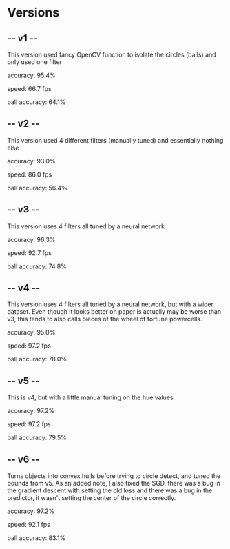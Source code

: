 # Versions
## -- v1 --
This version used fancy OpenCV function to isolate the circles (balls) and only used one filter

accuracy: 95.4%

speed: 66.7 fps

ball accuracy: 64.1%

## -- v2 --
This version used 4 different filters (manually tuned) and essentially nothing else

accuracy: 93.0%

speed: 86.0 fps

ball accuracy: 56.4%

## -- v3 --
This version uses 4 filters all tuned by a neural network

accuracy: 96.3%

speed: 92.7 fps

ball accuracy: 74.8%

## -- v4 -- 
This version uses 4 filters all tuned by a neural network, but with a wider dataset. Even though it looks better on paper is actually may be worse than v3, this tends to also calls pieces of the wheel of fortune powercells.

accuracy: 95.0%

speed: 97.2 fps

ball accuracy: 78.0%

## -- v5 -- 
This is v4, but with a little manual tuning on the hue values

accuracy: 97.2%

speed: 97.2 fps

ball accuracy: 79.5%

## -- v6 --
Turns objects into convex hulls before trying to circle detect, and tuned the bounds from v5.
As an added note, I also fixed the SGD, there was a bug in the gradient descent with setting the old loss and there was a bug in the predictor, it wasn't setting the center of the circle correctly.

accuracy: 97.2%

speed: 92.1 fps

ball accuracy: 83.1%